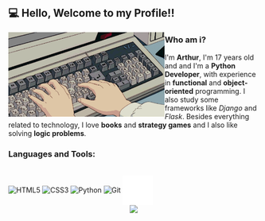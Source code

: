 ## 💻 Hello, Welcome to my Profile!!

<img src=pragramming.gif height=170 align=left>

### Who am i?
I'm **Arthur**, I'm 17 years old and and I'm a **Python Developer**, with experience in **functional** and **object-oriented** programming. I also study some frameworks like *Django* and *Flask*. 
Besides everything related to technology, I love **books** and **strategy games** and I also like solving **logic problems**.

### Languages and Tools:
<div style="display: inline_block"><br>
  <img align="center" alt="HTML5" height=60
       src="https://cdn.jsdelivr.net/gh/devicons/devicon/icons/html5/html5-original.svg">
  <img align="center" alt="CSS3" height=60
       src="https://cdn.jsdelivr.net/gh/devicons/devicon/icons/css3/css3-original.svg">
  <img align="center" alt="Python" height=70 
       src="https://cdn.jsdelivr.net/gh/devicons/devicon/icons/python/python-original.svg">
  <img align="center" alt="Git" height=60 
       src="https://cdn.jsdelivr.net/gh/devicons/devicon/icons/git/git-original.svg">
  <img align="center" alt="GitHub" height=60
       src=github-icon.png>      
</div>



<div align="center">
  <a href="https://github.com/ArthurSobreira">
  <img height="150" src="https://github-readme-stats.vercel.app/api?username=ArthurSobreira&show_icons=true&theme=apprentice&include_all_commits=true&count_private=true">
</div>


